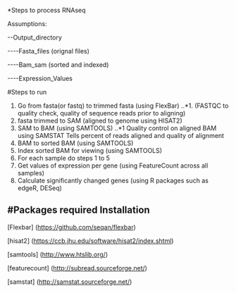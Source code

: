 *Steps to process RNAseq

Assumptions:
 
--Output_directory

----Fasta_files (orignal files)

----Bam_sam (sorted and indexed)

----Expression_Values

#Steps to run

1. Go from fasta(or fastq) to trimmed fasta (using FlexBar) 
..*1. (FASTQC to quality check, quality of sequence reads prior to aligning)
2. fasta trimmed to SAM (aligned to genome using HISAT2)
3. SAM to BAM (using SAMTOOLS)
..*1 Quality control on aligned BAM using SAMSTAT
Tells percent of reads aligned and quality of alignment
4. BAM to sorted BAM (using SAMTOOLS)
5. Index sorted BAM for viewing (using SAMTOOLS)
6. For each sample do steps 1 to 5
7. Get values of expression per gene (using FeatureCount across all samples)
8. Calculate significantly changed genes (using R packages such as edgeR, DESeq)


#Packages required
Installation
------------
[Flexbar] (https://github.com/seqan/flexbar)

[hisat2] (https://ccb.jhu.edu/software/hisat2/index.shtml)

[samtools] (http://www.htslib.org/)

[featurecount] (http://subread.sourceforge.net/)

[samstat] (http://samstat.sourceforge.net/)
